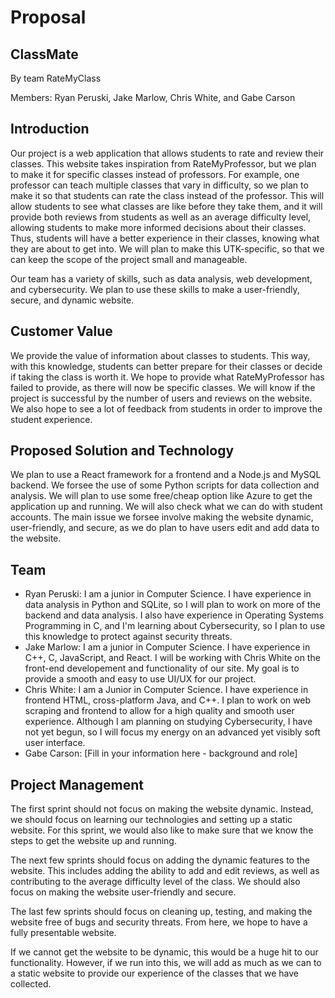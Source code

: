 # Proposal

## ClassMate

By team RateMyClass

Members: Ryan Peruski, Jake Marlow, Chris White, and Gabe Carson

## Introduction

Our project is a web application that allows students to rate and review their classes. This website takes inspiration from RateMyProfessor, but we plan to make it for specific classes instead of professors. For example, one professor can teach multiple classes that vary in difficulty, so we plan to make it so that students can rate the class instead of the professor. This will allow students to see what classes are like before they take them, and it will provide both reviews from students as well as an average difficulty level, allowing students to make more informed decisions about their classes. Thus, students will have a better experience in their classes, knowing what they are about to get into. We will plan to make this UTK-specific, so that we can keep the scope of the project small and manageable.

Our team has a variety of skills, such as data analysis, web development, and cybersecurity. We plan to use these skills to make a user-friendly, secure, and dynamic website.

## Customer Value

We provide the value of information about classes to students. This way, with this knowledge, students can better prepare for their classes or decide if taking the class is worth it. We hope to provide what RateMyProfessor has failed to provide, as there will now be specific classes. We will know if the project is successful by the number of users and reviews on the website. We also hope to see a lot of feedback from students in order to improve the student experience.

## Proposed Solution and Technology

We plan to use a React framework for a frontend and a Node.js and MySQL backend. We forsee the use of some Python scripts for data collection and analysis. We will plan to use some free/cheap option like Azure to get the application up and running. We will also check what we can do with student accounts. The main issue we forsee involve making the website dynamic, user-friendly, and secure, as we do plan to have users edit and add data to the website.

## Team

- Ryan Peruski: I am a junior in Computer Science. I have experience in data analysis in Python and SQLite, so I will plan to work on more of the backend and data analysis. I also have experience in Operating Systems Programming in C, and I'm learning about Cybersecurity, so I plan to use this knowledge to protect against security threats.
- Jake Marlow: I am a junior in Computer Science. I have experience in C++, C, JavaScript, and React. I will be working with Chris White on the front-end developement and functionality of our site. My goal is to provide a smooth and easy to use UI/UX for our project.
- Chris White: I am a Junior in Computer Science. I have experience in frontend HTML, cross-platform Java, and C++. I plan to work on web scraping and frontend to allow for a high quality and smooth user experience. Although I am planning on studying Cybersecurity, I have not yet begun, so I will focus my energy on an advanced yet visibly soft user interface.
- Gabe Carson: [Fill in your information here - background and role]

## Project Management

The first sprint should not focus on making the website dynamic. Instead, we should focus on learning our technologies and setting up a static website. For this sprint, we would also like to make sure that we know the steps to get the website up and running.

The next few sprints should focus on adding the dynamic features to the website. This includes adding the ability to add and edit reviews, as well as contributing to the average difficulty level of the class. We should also focus on making the website user-friendly and secure.

The last few sprints should focus on cleaning up, testing, and making the website free of bugs and security threats. From here, we hope to have a fully presentable website.

If we cannot get the website to be dynamic, this would be a huge hit to our functionality. However, if we run into this, we will add as much as we can to a static website to provide our experience of the classes that we have collected.
